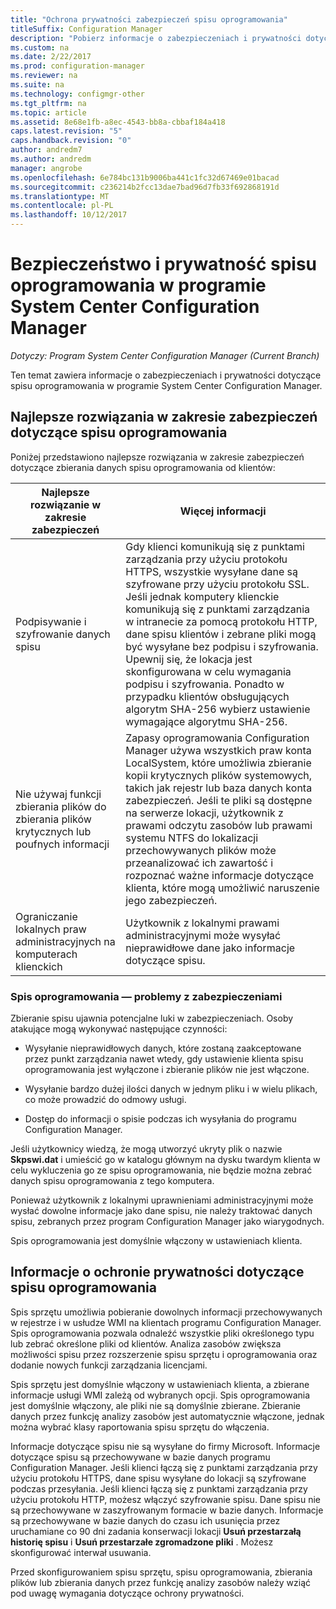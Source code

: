 ```yaml
---
title: "Ochrona prywatności zabezpieczeń spisu oprogramowania"
titleSuffix: Configuration Manager
description: "Pobierz informacje o zabezpieczeniach i prywatności dotyczące spisu oprogramowania w programie System Center Configuration Manager."
ms.custom: na
ms.date: 2/22/2017
ms.prod: configuration-manager
ms.reviewer: na
ms.suite: na
ms.technology: configmgr-other
ms.tgt_pltfrm: na
ms.topic: article
ms.assetid: 8e68e1fb-a8ec-4543-bb8a-cbbaf184a418
caps.latest.revision: "5"
caps.handback.revision: "0"
author: andredm7
ms.author: andredm
manager: angrobe
ms.openlocfilehash: 6e784bc131b9006ba441c1fc32d67469e01bacad
ms.sourcegitcommit: c236214b2fcc13dae7bad96d7fb33f692868191d
ms.translationtype: MT
ms.contentlocale: pl-PL
ms.lasthandoff: 10/12/2017
---
```

# <a name="security-and-privacy-for-software-inventory-in-system-center-configuration-manager"></a>Bezpieczeństwo i prywatność spisu oprogramowania w programie System Center Configuration Manager

*Dotyczy: Program System Center Configuration Manager (Current Branch)*

Ten temat zawiera informacje o zabezpieczeniach i prywatności dotyczące spisu oprogramowania w programie System Center Configuration Manager.  

##  <a name="BKMK_Security_HardwareInventory"></a> Najlepsze rozwiązania w zakresie zabezpieczeń dotyczące spisu oprogramowania  
 Poniżej przedstawiono najlepsze rozwiązania w zakresie zabezpieczeń dotyczące zbierania danych spisu oprogramowania od klientów:  

|Najlepsze rozwiązanie w zakresie zabezpieczeń|Więcej informacji|  
|----------------------------|----------------------|  
|Podpisywanie i szyfrowanie danych spisu|Gdy klienci komunikują się z punktami zarządzania przy użyciu protokołu HTTPS, wszystkie wysyłane dane są szyfrowane przy użyciu protokołu SSL. Jeśli jednak komputery klienckie komunikują się z punktami zarządzania w intranecie za pomocą protokołu HTTP, dane spisu klientów i zebrane pliki mogą być wysyłane bez podpisu i szyfrowania. Upewnij się, że lokacja jest skonfigurowana w celu wymagania podpisu i szyfrowania. Ponadto w przypadku klientów obsługujących algorytm SHA-256 wybierz ustawienie wymagające algorytmu SHA-256.|  
|Nie używaj funkcji zbierania plików do zbierania plików krytycznych lub poufnych informacji|Zapasy oprogramowania Configuration Manager używa wszystkich praw konta LocalSystem, które umożliwia zbieranie kopii krytycznych plików systemowych, takich jak rejestr lub baza danych konta zabezpieczeń. Jeśli te pliki są dostępne na serwerze lokacji, użytkownik z prawami odczytu zasobów lub prawami systemu NTFS do lokalizacji przechowywanych plików może przeanalizować ich zawartość i rozpoznać ważne informacje dotyczące klienta, które mogą umożliwić naruszenie jego zabezpieczeń.|  
|Ograniczanie lokalnych praw administracyjnych na komputerach klienckich|Użytkownik z lokalnymi prawami administracyjnymi może wysyłać nieprawidłowe dane jako informacje dotyczące spisu.|  

### <a name="security-issues-for-software-inventory"></a>Spis oprogramowania — problemy z zabezpieczeniami  
 Zbieranie spisu ujawnia potencjalne luki w zabezpieczeniach. Osoby atakujące mogą wykonywać następujące czynności:  

-   Wysyłanie nieprawidłowych danych, które zostaną zaakceptowane przez punkt zarządzania nawet wtedy, gdy ustawienie klienta spisu oprogramowania jest wyłączone i zbieranie plików nie jest włączone.  

-   Wysyłanie bardzo dużej ilości danych w jednym pliku i w wielu plikach, co może prowadzić do odmowy usługi.  

-   Dostęp do informacji o spisie podczas ich wysyłania do programu Configuration Manager.  

 Jeśli użytkownicy wiedzą, że mogą utworzyć ukryty plik o nazwie **Skpswi.dat** i umieścić go w katalogu głównym na dysku twardym klienta w celu wykluczenia go ze spisu oprogramowania, nie będzie można zebrać danych spisu oprogramowania z tego komputera.  

 Ponieważ użytkownik z lokalnymi uprawnieniami administracyjnymi może wysłać dowolne informacje jako dane spisu, nie należy traktować danych spisu, zebranych przez program Configuration Manager jako wiarygodnych.  

 Spis oprogramowania jest domyślnie włączony w ustawieniach klienta.  

##  <a name="BKMK_Privacy_HardwareInventory"></a> Informacje o ochronie prywatności dotyczące spisu oprogramowania  
 Spis sprzętu umożliwia pobieranie dowolnych informacji przechowywanych w rejestrze i w usłudze WMI na klientach programu Configuration Manager. Spis oprogramowania pozwala odnaleźć wszystkie pliki określonego typu lub zebrać określone pliki od klientów. Analiza zasobów zwiększa możliwości spisu przez rozszerzenie spisu sprzętu i oprogramowania oraz dodanie nowych funkcji zarządzania licencjami.  

 Spis sprzętu jest domyślnie włączony w ustawieniach klienta, a zbierane informacje usługi WMI zależą od wybranych opcji. Spis oprogramowania jest domyślnie włączony, ale pliki nie są domyślnie zbierane. Zbieranie danych przez funkcję analizy zasobów jest automatycznie włączone, jednak można wybrać klasy raportowania spisu sprzętu do włączenia.  

 Informacje dotyczące spisu nie są wysyłane do firmy Microsoft. Informacje dotyczące spisu są przechowywane w bazie danych programu Configuration Manager. Jeśli klienci łączą się z punktami zarządzania przy użyciu protokołu HTTPS, dane spisu wysyłane do lokacji są szyfrowane podczas przesyłania. Jeśli klienci łączą się z punktami zarządzania przy użyciu protokołu HTTP, możesz włączyć szyfrowanie spisu. Dane spisu nie są przechowywane w zaszyfrowanym formacie w bazie danych. Informacje są przechowywane w bazie danych do czasu ich usunięcia przez uruchamiane co 90 dni zadania konserwacji lokacji **Usuń przestarzałą historię spisu** i **Usuń przestarzałe zgromadzone pliki** . Możesz skonfigurować interwał usuwania.  

 Przed skonfigurowaniem spisu sprzętu, spisu oprogramowania, zbierania plików lub zbierania danych przez funkcję analizy zasobów należy wziąć pod uwagę wymagania dotyczące ochrony prywatności.  
